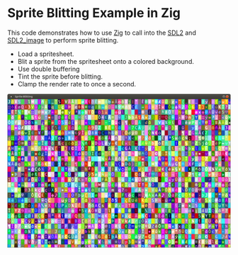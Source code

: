 # Sprite Blitting Example in Zig

This code demonstrates how to use [Zig](https://ziglang.org) to call into the [SDL2](https://www.libsdl.org/) and [SDL2_image](https://www.libsdl.org/projects/SDL_image/) to perform sprite blitting.

* Load a spritesheet.
* Blit a sprite from the spritesheet onto a colored background.
* Use double buffering
* Tint the sprite before blitting.
* Clamp the render rate to once a second.

![Screenshot](sprite-blitting.png)

